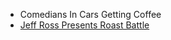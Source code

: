 - Comedians In Cars Getting Coffee
- [Jeff Ross Presents Roast Battle](http://www.cc.com/shows/roast-battle)
